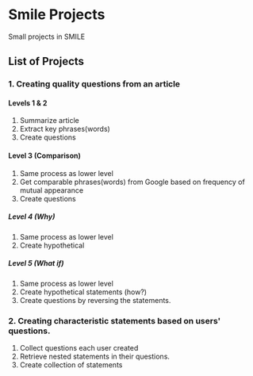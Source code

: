 # Smile Projects
Small projects in SMILE
## List of Projects
### 1. Creating quality questions from an article
#### Levels 1 & 2
1. Summarize article
2. Extract key phrases(words)
3. Create questions
#### Level 3 (Comparison)
1. Same process as lower level
2. Get comparable phrases(words) from Google based on frequency of mutual appearance
3. Create questions
##### Level 4 (Why)
1. Same process as lower level
2. Create hypothetical
##### Level 5 (What if)
1. Same process as lower level
2. Create hypothetical statements (how?)
3. Create questions by reversing the statements.
### 2. Creating characteristic statements based on users' questions.
1. Collect questions each user created
2. Retrieve nested statements in their questions.
3. Create collection of statements
